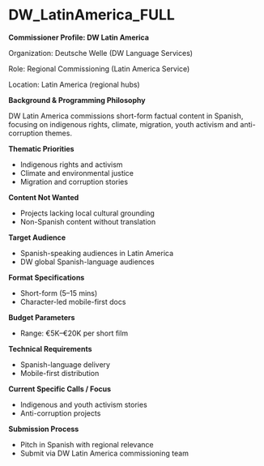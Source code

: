 # DW_LatinAmerica_FULL

**Commissioner Profile: DW Latin America**

Organization: Deutsche Welle (DW Language Services)

Role: Regional Commissioning (Latin America Service)

Location: Latin America (regional hubs)

**Background & Programming Philosophy**

DW Latin America commissions short-form factual content in Spanish, focusing on indigenous rights, climate, migration, youth activism and anti-corruption themes.

**Thematic Priorities**

- Indigenous rights and activism
- Climate and environmental justice
- Migration and corruption stories

**Content Not Wanted**

- Projects lacking local cultural grounding
- Non-Spanish content without translation

**Target Audience**

- Spanish-speaking audiences in Latin America
- DW global Spanish-language audiences

**Format Specifications**

- Short-form (5–15 mins)
- Character-led mobile-first docs

**Budget Parameters**

- Range: €5K–€20K per short film

**Technical Requirements**

- Spanish-language delivery
- Mobile-first distribution

**Current Specific Calls / Focus**

- Indigenous and youth activism stories
- Anti-corruption projects

**Submission Process**

- Pitch in Spanish with regional relevance
- Submit via DW Latin America commissioning team